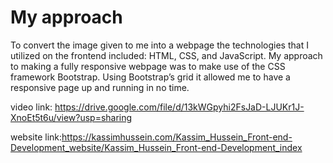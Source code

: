 # My approach 
To convert the image given to me into a webpage the technologies that I utilized on the frontend included: HTML, CSS, and JavaScript. 
My approach to making a fully responsive webpage was to make use of the CSS framework Bootstrap. 
Using Bootstrap’s grid it allowed me to have a responsive page up and running in no time.

video link: https://drive.google.com/file/d/13kWGpyhi2FsJaD-LJUKr1J-XnoEt5t6u/view?usp=sharing

website link:https://kassimhussein.com/Kassim_Hussein_Front-end-Development_website/Kassim_Hussein_Front-end-Development_index
